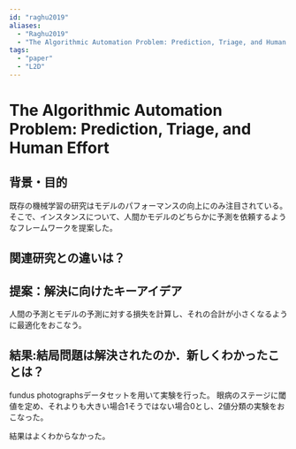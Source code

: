 ```yaml
---
id: "raghu2019"
aliases:
  - "Raghu2019"
  - "The Algorithmic Automation Problem: Prediction, Triage, and Human Effort"
tags:
  - "paper"
  - "L2D"
---
```

# The Algorithmic Automation Problem: Prediction, Triage, and Human Effort

## 背景・目的

既存の機械学習の研究はモデルのパフォーマンスの向上にのみ注目されている。
そこで、インスタンスについて、人間かモデルのどちらかに予測を依頼するようなフレームワークを提案した。

## 関連研究との違いは？

## 提案：解決に向けたキーアイデア

人間の予測とモデルの予測に対する損失を計算し、それの合計が小さくなるように最適化をおこなう。

## 結果:結局問題は解決されたのか．新しくわかったことは？

fundus photographsデータセットを用いて実験を行った。
眼病のステージに閾値を定め、それよりも大きい場合1そうではない場合0とし、2値分類の実験をおこなった。


結果はよくわからなかった。
